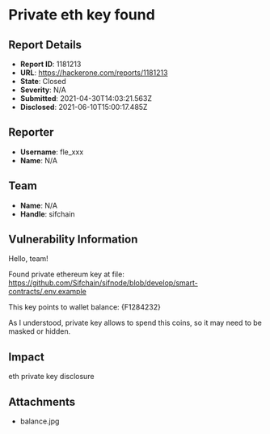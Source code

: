# Private eth key found

## Report Details
- **Report ID**: 1181213
- **URL**: https://hackerone.com/reports/1181213
- **State**: Closed
- **Severity**: N/A
- **Submitted**: 2021-04-30T14:03:21.563Z
- **Disclosed**: 2021-06-10T15:00:17.485Z

## Reporter
- **Username**: fle_xxx
- **Name**: N/A

## Team
- **Name**: N/A
- **Handle**: sifchain

## Vulnerability Information
Hello, team! 

Found private ethereum key at file: 
https://github.com/Sifchain/sifnode/blob/develop/smart-contracts/.env.example 

This key points to wallet balance: 
{F1284232}

As I understood, private key allows to spend this coins, so it may need to be masked or hidden.

## Impact

eth private key disclosure

## Attachments
- balance.jpg
